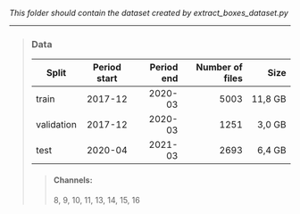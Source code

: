 *This folder should contain the dataset created by extract_boxes_dataset.py*

- - - -

> ### Data
> | Split | Period start | Period end |  Number of files | Size |
> |----------|:-------------:|------:|------:|------:|
> | train | 2017-12 | 2020-03 | 5003 | 11,8 GB |
> | validation | 2017-12 | 2020-03 | 1251 | 3,0 GB |
> | test | 2020-04 | 2021-03 | 2693 | 6,4 GB |
>
>
>> #### Channels: 
>> 8, 9, 10, 11, 13, 14, 15, 16

